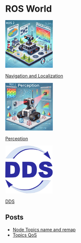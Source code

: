 # ROS World

<div class="grid-container">
    <div class="grid-item">
            <a href="navigation_and_localization">
                <img src="images/navigation_and_localization.png"  width="150" height="150">
                <p>Navigation and Localization</p>
            </a>
        </div>
        <div class="grid-item">
             <a href="perception">
                <img src="images/perception.png"  width="150" height="150">
                <p>Perception</p>
            </a>
        </div>
    <div class="grid-item">
          <a href="dds">
                <img src="images/dds.png"  width="150" height="150">
                <p>DDS</p>
            </a>
    </div>
    
</div>

## Posts

- [Node Topics name and remap](node_topic_nameing.md)
- [Topics QoS](qos)